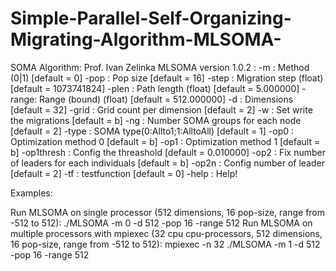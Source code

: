 # Simple-Parallel-Self-Organizing-Migrating-Algorithm-MLSOMA-
SOMA Algorithm: Prof. Ivan Zelinka
MLSOMA version 1.0.2 :
 -m    : Method (0|1)
 [default = 0] -pop  : Pop size [default = 16]
 -step : Migration step (float) [default = 1073741824]
 -plen : Path length (float) [default = 5.000000]
 -range: Range (bound) (float) [default = 512.000000]
 -d    : Dimensions [default = 32]
 -grid : Grid count per dimension [default = 2]
 -w    : Set write the migrations [default = b]
 -ng   : Number SOMA groups for each node
 [default = 2] -type : SOMA type(0:Allto1;1:AlltoAll) [default = 1]
 -op0  : Optimization method 0 [default = b]
 -op1  : Optimization method 1 [default = b]
        -op1thresh  : Config the threashold [default = 0.010000]
 -op2  : Fix number of leaders for each individuals [default = b]
        -op2n  : Config number of leader [default = 2]
 -tf  : testfunction [default = 0]
 -help : Help!
 
 Examples:
 
Run MLSOMA on single processor (512 dimensions, 16 pop-size, range from -512 to 512):
	./MLSOMA -m 0 -d 512 -pop 16 -range 512
Run MLSOMA on multiple processors with mpiexec (32 cpu cpu-processors, 512 dimensions, 16 pop-size, range from -512 to 512):
    mpiexec -n 32 ./MLSOMA -m 1 -d 512 -pop 16 -range 512
